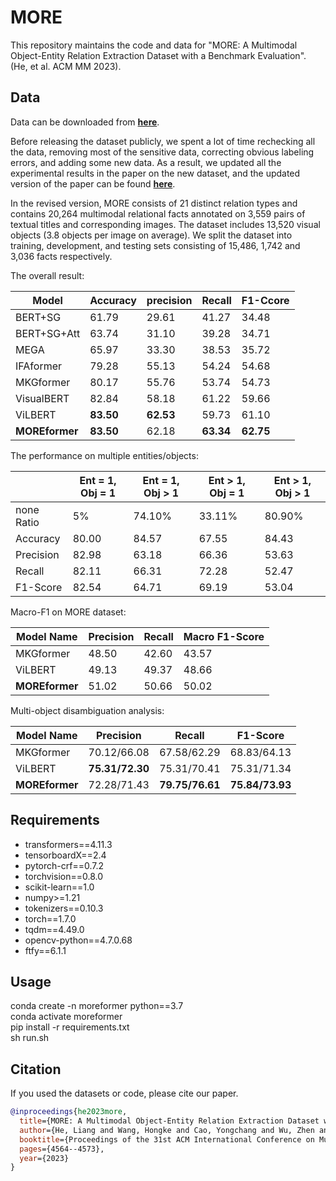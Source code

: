 # MORE

This repository maintains the code and data for "MORE: A Multimodal Object-Entity Relation Extraction Dataset with a Benchmark Evaluation". (He, et al. ACM MM 2023).

## Data

Data can be downloaded from **[here](https://pan.baidu.com/s/1PA6raw1rbQKhPEL1FEEuAw?pwd=taft)**.

Before releasing the dataset publicly, we spent a lot of time rechecking all the data, removing most of the sensitive data, correcting obvious labeling errors, and adding some new data. As a result, we updated all the experimental results in the paper on the new dataset, and the updated version of the paper can be found **[here](https://arxiv.org/abs/2312.09753)**.


In the revised version, MORE consists of 21 distinct relation types and contains 20,264 multimodal relational facts annotated on 3,559 pairs of textual titles and corresponding images. The dataset includes 13,520 visual objects (3.8 objects per image on average). We split the dataset into training, development, and testing sets consisting of 15,486, 1,742 and 3,036 facts respectively.

The overall result:

|  Model  | Accuracy  |  precision  |  Recall | F1-Ccore |
|  ----  | ----  | ---- | ---- | ---- |
| BERT+SG  | 61.79 | 29.61 | 41.27 | 34.48 |
| BERT+SG+Att | 63.74 | 31.10 | 39.28 | 34.71 |
| MEGA | 65.97 | 33.30 | 38.53 | 35.72 |
| IFAformer | 79.28 | 55.13 | 54.24 | 54.68 |
| MKGformer | 80.17 | 55.76 | 53.74 | 54.73 |
| VisualBERT | 82.84 | 58.18 | 61.22 | 59.66 |
| ViLBERT | **83.50** | **62.53** | 59.73 | 61.10 |
| **MOREformer** | **83.50** | 62.18 | **63.34** | **62.75** |



The performance on multiple entities/objects:

|    | Ent = 1, Obj = 1  |  Ent = 1, Obj > 1  |  Ent > 1, Obj = 1 | Ent > 1, Obj > 1 |
|  ----  | ----  | ---- | ---- | ---- |
| none Ratio  | 5% | 74.10% | 33.11% | 80.90% |
| Accuracy  | 80.00 | 84.57 | 67.55 | 84.43 |
| Precision  | 82.98 | 63.18 | 66.36 | 53.63 |
| Recall  | 82.11 | 66.31 | 72.28 | 52.47 |
| F1-Score  | 82.54 | 64.71 | 69.19 | 53.04 |



Macro-F1 on MORE dataset:

| Model Name  | Precision | Recall | Macro F1-Score |
|  ----  | ---- | ---- | ---- |
| MKGformer  | 48.50 | 42.60 | 43.57 |
| ViLBERT  | 49.13 | 49.37 | 48.66 |
| **MOREformer** | 51.02 | 50.66 | 50.02 |



Multi-object disambiguation analysis:

| Model Name  | Precision | Recall | F1-Score |
|  ----  | ---- | ---- | ---- |
| MKGformer  | 70.12/66.08 | 67.58/62.29 | 68.83/64.13 |
| ViLBERT  | **75.31/72.30** | 75.31/70.41 | 75.31/71.34 |
| **MOREformer** | 72.28/71.43 | **79.75/76.61** | **75.84/73.93** |


## Requirements

* transformers==4.11.3
* tensorboardX==2.4
* pytorch-crf==0.7.2
* torchvision==0.8.0
* scikit-learn==1.0
* numpy>=1.21
* tokenizers==0.10.3
* torch==1.7.0
* tqdm==4.49.0
* opencv-python==4.7.0.68
* ftfy==6.1.1

## Usage

conda create -n moreformer python==3.7 \
conda activate moreformer \
pip install -r requirements.txt \
sh run.sh
    
## Citation

If you used the datasets or code, please cite our paper.

```bibtex
@inproceedings{he2023more,
  title={MORE: A Multimodal Object-Entity Relation Extraction Dataset with a Benchmark Evaluation},
  author={He, Liang and Wang, Hongke and Cao, Yongchang and Wu, Zhen and Zhang, Jianbing and Dai, Xinyu},
  booktitle={Proceedings of the 31st ACM International Conference on Multimedia},
  pages={4564--4573},
  year={2023}
}
```
